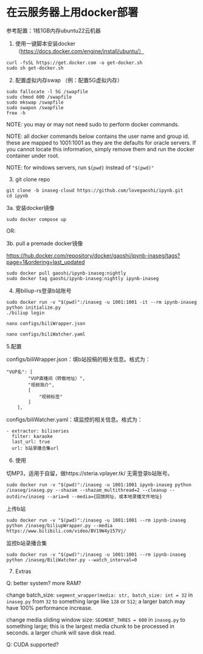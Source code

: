 # 在云服务器上用docker部署

参考配置：1核1GB内存ubuntu22云机器

1. 使用一键脚本安装docker（https://docs.docker.com/engine/install/ubuntu/）
```
curl -fsSL https://get.docker.com -o get-docker.sh
sudo sh get-docker.sh
```

2. 配置虚拟内存swap （例：配置5G虚拟内存）
```
sudo fallocate -l 5G /swapfile
sudo chmod 600 /swapfile
sudo mkswap /swapfile
sudo swapon /swapfile
free -h
```

NOTE: you may or may not need sudo to perform docker commands.

NOTE: all docker commands below contains the user name and group id. these are mapped to 1001:1001 as they are the defaults for oracle servers. If you cannot locate this information, simply remove them and run the docker container under root. 

NOTE: for windows servers, run `${pwd}` instead of `"$(pwd)"`

3. git clone repo
```
git clone -b inaseg-cloud https://github.com/lovegaoshi/ipynb.git
cd ipynb
```

3a. 安装docker镜像
```
sudo docker compose up
```
OR:

3b. pull a premade docker镜像

https://hub.docker.com/repository/docker/gaoshi/ipynb-inaseg/tags?page=1&ordering=last_updated

```
sudo docker pull gaoshi/ipynb-inaseg:nightly
sudo docker tag gaoshi/ipynb-inaseg:nightly ipynb-inaseg
```

4. 用biliup-rs登录b站账号
```
sudo docker run -v "$(pwd)":/inaseg -u 1001:1001 -it --rm ipynb-inaseg
python initialize.py
./biliup login
```
```
nano configs/biliWrapper.json
```
```
nano configs/biliWatcher.yaml
```

5.配置

configs/biliWrapper.json：填b站投稿的相关信息。格式为：
```
"VUP名": [
        "VUP直播间（转载地址）",
        "视频简介",
        [
            "视频标签"
        ]
    ],
```
configs/biliWatcher.yaml：填监控的相关信息。格式为：
```
- extractor: biliseries
  filter: karaoke
  last_url: true
  url: b站录播合集url
```



6. 使用

切MP3，适用于自留，做https://steria.vplayer.tk/ 无需登录b站账号。

`sudo docker run -v "$(pwd)":/inaseg -u 1001:1001 ipynb-inaseg python /inaseg/inaseg.py --shazam --shazam_multithread=2 --cleanup --outdir=/inaseg --aria=8 --media={回放网址，或本地录播文件地址}`

上传b站

`sudo docker run -v "$(pwd)":/inaseg -u 1001:1001 --rm ipynb-inaseg python /inaseg/biliupWrapper.py --media https://www.bilibili.com/video/BV19W4y157Vj/ `

监控b站录播合集

`sudo docker run -v "$(pwd)":/inaseg -u 1001:1001 --rm ipynb-inaseg python /inaseg/BiliWatcher.py --watch_interval=0`

7. Extras

Q: better system? more RAM?

change batch_size: `segment_wrapper(media: str, batch_size: int = 32` in `inaseg.py` from `32` to something large like `128` or `512`; a larger batch may have 100% performance increase.

change media sliding window size: `SEGMENT_THRES = 600` in `inaseg.py` to something large; this is the largest media chunk to be processed in seconds. a larger chunk will save disk read.

Q: CUDA supported?
